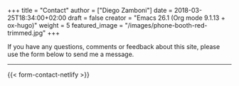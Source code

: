 +++
title = "Contact"
author = ["Diego Zamboni"]
date = 2018-03-25T18:34:00+02:00
draft = false
creator = "Emacs 26.1 (Org mode 9.1.13 + ox-hugo)"
weight = 5
featured_image = "/images/phone-booth-red-trimmed.jpg"
+++

If you have any questions, comments or feedback about this site, please use the form below to send me a message.

----

{{< form-contact-netlify >}}
